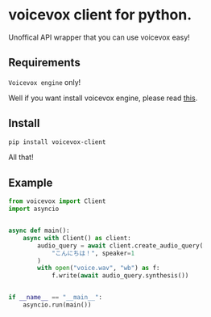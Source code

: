 # voicevox client for python.
Unoffical API wrapper that you can use voicevox easy!

## Requirements
`Voicevox engine` only!

Well if you want install voicevox engine, please read [this](https://github.com/VOICEVOX/voicevox_engine/blob/master/README.md).

## Install
```sh
pip install voicevox-client
```

All that!

## Example
```python
from voicevox import Client
import asyncio


async def main():
    async with Client() as client:
        audio_query = await client.create_audio_query(
            "こんにちは！", speaker=1
        )
        with open("voice.wav", "wb") as f:
            f.write(await audio_query.synthesis())


if __name__ == "__main__":
    asyncio.run(main())
```
